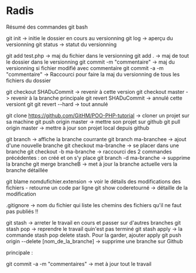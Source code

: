 # Radis
Résumé des commandes git bash

git init -> initie le dossier en cours au versionning
git log -> aperçu du versionning
git status -> statut du versionning

git add test.php -> maj du fichier dans le versionning
git add . -> maj de tout le dossier dans le versionning
git commit -m "commentaire" -> maj du versionning si fichier modifié avec commentaire
git commit -a -m "commentaire" -> Raccourci pour faire la maj du versionning de tous les fichiers du dossier

git checkout SHADuCommit -> revenir à cette version
git checkout master -> revenir à la branche principale
git revert SHADuCommit -> annulé cette versiont git
git revert --hard -> tout annulé

git clone https://github.com/GitHM/POO-PHP-tutorial -> cloner un projet sur sa machine
git push origin master -> mettre son projet sur github
git pull origin master -> mettre à jour son projet local depuis github

git branch -> affiche la branche courrante
git branch ma-branchee -> ajout d'une nouvelle branche
git checkout ma-branche -> se placer dans une branche
git checkout -b ma-branche -> raccourci des 2 commandes précédentes : on créé et on s'y place
git branch -d ma-branche -> supprime la branche
git merge brancheB -> met à jour la branche actuelle vers la branche détaillée

git blame nomdufichier.extension -> voir le détails des modifications des fichiers - retourne un code par ligne
git show coderetourné -> détaille de la modification

.gitignore -> nom du fichier qui liste les chemins des fichiers qu'il ne faut pas publiés !!

git stash -> arreter le travail en cours et passer sur d'autres branches
git stash pop -> reprendre le travail quin'est pas terminé
git stash apply -> la commande stash pop delete stash. Pour la garder, ajouter apply
git push origin --delete [nom_de_la_branche] -> supprime une branche sur Github

principale :

git commit -a -m "commentaires" -> met à jour tout le travail
